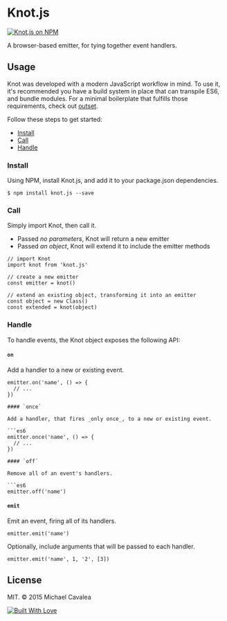 # Knot.js

[![Knot.js on NPM](https://img.shields.io/npm/v/knot.js.svg)](https://www.npmjs.com/package/knot.js)

A browser-based emitter, for tying together event handlers.

## Usage

Knot was developed with a modern JavaScript workflow in mind. To use it, it's recommended you have a build system in place that can transpile ES6, and bundle modules. For a minimal boilerplate that fulfills those requirements, check out [outset](https://github.com/callmecavs/outset).

Follow these steps to get started:

* [Install](#install)
* [Call](#call)
* [Handle](#handle)

### Install

Using NPM, install Knot.js, and add it to your package.json dependencies.

```
$ npm install knot.js --save
```

### Call

Simply import Knot, then call it.

* Passed _no parameters_, Knot will return a new emitter
* Passed _an object_, Knot will extend it to include the emitter methods

```es6
// import Knot
import knot from 'knot.js'

// create a new emitter
const emitter = knot()

// extend an existing object, transforming it into an emitter
const object = new Class()
const extended = knot(object)
```

### Handle

To handle events, the Knot object exposes the following API:

#### `on`

Add a handler to a new or existing event.

```es6
emitter.on('name', () => {
  // ...
})

#### `once`

Add a handler, that fires _only once_, to a new or existing event.

```es6
emitter.once('name', () => {
  // ...
})

#### `off`

Remove all of an event's handlers.

```es6
emitter.off('name')
```

#### `emit`

Emit an event, firing all of its handlers.

```es6
emitter.emit('name')
```

Optionally, include arguments that will be passed to each handler.

```es6
emitter.emit('name', 1, '2', [3])
```

## License

MIT. © 2015 Michael Cavalea

[![Built With Love](http://forthebadge.com/images/badges/built-with-love.svg)](http://forthebadge.com)
